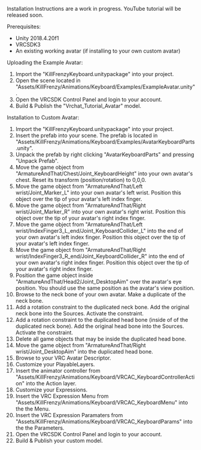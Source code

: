 Installation Instructions are a work in progress. YouTube tutorial will be released soon.

Prerequisites:
- Unity 2018.4.20f1
- VRCSDK3
- An existing working avatar (if installing to your own custom avatar)

Uploading the Example Avatar:
1. Import the "KillFrenzyKeyboard.unitypackage" into your project.
2. Open the scene located in "Assets/KillFrenzy/Animations/Keyboard/Examples/ExampleAvatar.unity".
3. Open the VRCSDK Control Panel and login to your account.
4. Build & Publish the "Vrchat_Tutorial_Avatar" model.

Installation to Custom Avatar:
1. Import the "KillFrenzyKeyboard.unitypackage" into your project.
2. Insert the prefab into your scene. The prefab is located in "Assets/KillFrenzy/Animations/Keyboard/Examples/AvatarKeyboardParts.unity".
3. Unpack the prefab by right clicking "AvatarKeyboardParts" and pressing "Unpack Prefab".
4. Move the game object from "ArmatureAndThat/Chest/Joint_KeyboardHeight" into your own avatar's chest. Reset its transform (position/rotation) to 0,0,0.
5. Move the game object from "ArmatureAndThat/Left wrist/Joint_Marker_L" into your own avatar's left wrist. Position this object over the tip of your avatar's left index finger.
6. Move the game object from "ArmatureAndThat/Right wrist/Joint_Marker_R" into your own avatar's right wrist. Position this object over the tip of your avatar's right index finger.
7. Move the game object from "ArmatureAndThat/Left wrist/IndexFinger3_L_end/Joint_KeyboardCollider_L" into the end of your own avatar's left index finger. Position this object over the tip of your avatar's left index finger.
8. Move the game object from "ArmatureAndThat/Right wrist/IndexFinger3_R_end/Joint_KeyboardCollider_R" into the end of your own avatar's right index finger. Position this object over the tip of your avatar's right index finger.
9. Position the game object inside "ArmatureAndThat/Head2/Joint_DesktopAim" over the avatar's eye position. You should use the same position as the avatar's view position.
10. Browse to the neck bone of your own avatar. Make a duplicate of the neck bone.
11. Add a rotation constraint to the duplicated neck bone. Add the original neck bone into the Sources. Activate the constraint.
12. Add a rotation constraint to the duplicated head bone (inside of of the duplicated neck bone). Add the original head bone into the Sources. Activate the constraint.
13. Delete all game objects that may be inside the duplicated head bone.
14. Move the game object from "ArmatureAndThat/Right wrist/Joint_DesktopAim" into the duplicated head bone.
15. Browse to your VRC Avatar Descriptor.
16. Customize your PlayableLayers.
17. Insert the animator controller from "Assets/KillFrenzy/Animations/Keyboard/VRCAC_KeyboardControllerAction" into the Action layer.
18. Customize your Expressions.
19. Insert the VRC Expression Menu from "Assets/KillFrenzy/Animations/Keyboard/VRCAC_KeyboardMenu" into the the Menu.
20. Insert the VRC Expression Paramaters from "Assets/KillFrenzy/Animations/Keyboard/VRCAC_KeyboardParams" into the the Parameters.
21. Open the VRCSDK Control Panel and login to your account.
22. Build & Publish your custom model.

